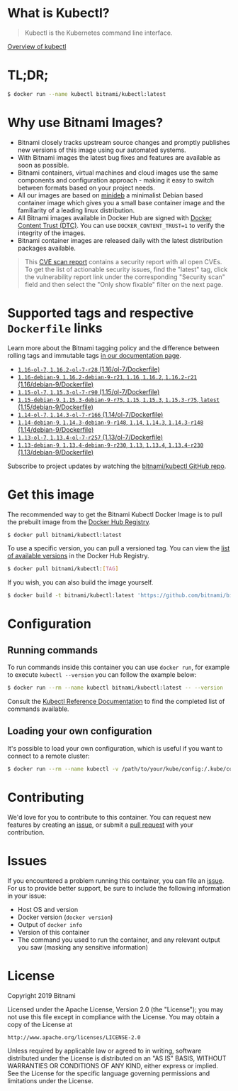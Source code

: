 
# What is Kubectl?

> Kubectl is the Kubernetes command line interface.

[Overview of kubectl](https://kubernetes.io/docs/reference/kubectl/overview/)

# TL;DR;

```bash
$ docker run --name kubectl bitnami/kubectl:latest
```

# Why use Bitnami Images?

* Bitnami closely tracks upstream source changes and promptly publishes new versions of this image using our automated systems.
* With Bitnami images the latest bug fixes and features are available as soon as possible.
* Bitnami containers, virtual machines and cloud images use the same components and configuration approach - making it easy to switch between formats based on your project needs.
* All our images are based on [minideb](https://github.com/bitnami/minideb) a minimalist Debian based container image which gives you a small base container image and the familiarity of a leading linux distribution.
* All Bitnami images available in Docker Hub are signed with [Docker Content Trust (DTC)](https://docs.docker.com/engine/security/trust/content_trust/). You can use `DOCKER_CONTENT_TRUST=1` to verify the integrity of the images.
* Bitnami container images are released daily with the latest distribution packages available.


> This [CVE scan report](https://quay.io/repository/bitnami/kubectl?tab=tags) contains a security report with all open CVEs. To get the list of actionable security issues, find the "latest" tag, click the vulnerability report link under the corresponding "Security scan" field and then select the "Only show fixable" filter on the next page.

# Supported tags and respective `Dockerfile` links

Learn more about the Bitnami tagging policy and the difference between rolling tags and immutable tags [in our documentation page](https://docs.bitnami.com/containers/how-to/understand-rolling-tags-containers/).


* [`1.16-ol-7`, `1.16.2-ol-7-r28` (1.16/ol-7/Dockerfile)](https://github.com/bitnami/bitnami-docker-kubectl/blob/1.16.2-ol-7-r28/1.16/ol-7/Dockerfile)
* [`1.16-debian-9`, `1.16.2-debian-9-r21`, `1.16`, `1.16.2`, `1.16.2-r21` (1.16/debian-9/Dockerfile)](https://github.com/bitnami/bitnami-docker-kubectl/blob/1.16.2-debian-9-r21/1.16/debian-9/Dockerfile)
* [`1.15-ol-7`, `1.15.3-ol-7-r90` (1.15/ol-7/Dockerfile)](https://github.com/bitnami/bitnami-docker-kubectl/blob/1.15.3-ol-7-r90/1.15/ol-7/Dockerfile)
* [`1.15-debian-9`, `1.15.3-debian-9-r75`, `1.15`, `1.15.3`, `1.15.3-r75`, `latest` (1.15/debian-9/Dockerfile)](https://github.com/bitnami/bitnami-docker-kubectl/blob/1.15.3-debian-9-r75/1.15/debian-9/Dockerfile)
* [`1.14-ol-7`, `1.14.3-ol-7-r166` (1.14/ol-7/Dockerfile)](https://github.com/bitnami/bitnami-docker-kubectl/blob/1.14.3-ol-7-r166/1.14/ol-7/Dockerfile)
* [`1.14-debian-9`, `1.14.3-debian-9-r148`, `1.14`, `1.14.3`, `1.14.3-r148` (1.14/debian-9/Dockerfile)](https://github.com/bitnami/bitnami-docker-kubectl/blob/1.14.3-debian-9-r148/1.14/debian-9/Dockerfile)
* [`1.13-ol-7`, `1.13.4-ol-7-r257` (1.13/ol-7/Dockerfile)](https://github.com/bitnami/bitnami-docker-kubectl/blob/1.13.4-ol-7-r257/1.13/ol-7/Dockerfile)
* [`1.13-debian-9`, `1.13.4-debian-9-r230`, `1.13`, `1.13.4`, `1.13.4-r230` (1.13/debian-9/Dockerfile)](https://github.com/bitnami/bitnami-docker-kubectl/blob/1.13.4-debian-9-r230/1.13/debian-9/Dockerfile)

Subscribe to project updates by watching the [bitnami/kubectl GitHub repo](https://github.com/bitnami/bitnami-docker-kubectl).

# Get this image

The recommended way to get the Bitnami Kubectl Docker Image is to pull the prebuilt image from the [Docker Hub Registry](https://hub.docker.com/r/bitnami/kubectl).

```bash
$ docker pull bitnami/kubectl:latest
```

To use a specific version, you can pull a versioned tag. You can view the [list of available versions](https://hub.docker.com/r/bitnami/kubectl/tags/) in the Docker Hub Registry.

```bash
$ docker pull bitnami/kubectl:[TAG]
```

If you wish, you can also build the image yourself.

```bash
$ docker build -t bitnami/kubectl:latest 'https://github.com/bitnami/bitnami-docker-kubectl.git#master:1.15/debian-9'
```

# Configuration

## Running commands

To run commands inside this container you can use `docker run`, for example to execute `kubectl --version` you can follow the example below:

```bash
$ docker run --rm --name kubectl bitnami/kubectl:latest -- --version
```

Consult the [Kubectl Reference Documentation](https://kubernetes.io/docs/reference/generated/kubectl/kubectl-commands) to find the completed list of commands available.

## Loading your own configuration

It's possible to load your own configuration, which is useful if you want to connect to a remote cluster:

```bash
$ docker run --rm --name kubectl -v /path/to/your/kube/config:/.kube/config bitnami/kubectl:latest
```

# Contributing

We'd love for you to contribute to this container. You can request new features by creating an [issue](https://github.com/bitnami/bitnami-docker-kubectl/issues), or submit a [pull request](https://github.com/bitnami/bitnami-docker-kubectl/pulls) with your contribution.

# Issues

If you encountered a problem running this container, you can file an [issue](https://github.com/bitnami/bitnami-docker-kubectl/issues). For us to provide better support, be sure to include the following information in your issue:

- Host OS and version
- Docker version (`docker version`)
- Output of `docker info`
- Version of this container
- The command you used to run the container, and any relevant output you saw (masking any sensitive information)

# License

Copyright 2019 Bitnami

Licensed under the Apache License, Version 2.0 (the "License");
you may not use this file except in compliance with the License.
You may obtain a copy of the License at

    http://www.apache.org/licenses/LICENSE-2.0

Unless required by applicable law or agreed to in writing, software
distributed under the License is distributed on an "AS IS" BASIS,
WITHOUT WARRANTIES OR CONDITIONS OF ANY KIND, either express or implied.
See the License for the specific language governing permissions and
limitations under the License.
